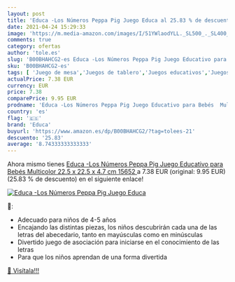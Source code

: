 ```yaml
---
layout: post
title: 'Educa -Los Números Peppa Pig Juego Educa al 25.83 % de descuento'
date: 2021-04-24 15:29:33
image: 'https://m.media-amazon.com/images/I/51YWlaodYLL._SL500_._SL400_.jpg'
comments: true
category: ofertas
author: 'tole.es'
slug: 'B00BHAHCG2-es Educa -Los Números Peppa Pig Juego Educativo para Bebés...'
sku: 'B00BHAHCG2-es'
tags: [ 'Juego de mesa','Juegos de tablero','Juegos educativos','Juegos y accesorios para juegos','Juguetes','Juguetes y juegos','bebés','educa', ]
actualPrice: 7.38 EUR
currency: EUR
price: 7.38
comparePrice: 9.95 EUR
prodname: 'Educa -Los Números Peppa Pig Juego Educativo para Bebés  Multicolor  22.5 x 22.5 x 4.7 cm  15652 '
country: 'es'
flag: '🇪🇸'
brand: 'Educa'
buyurl: 'https://www.amazon.es/dp/B00BHAHCG2/?tag=tolees-21'
descuento: '25.83'
average: '8.74333333333333'
---
```


Ahora mismo tienes [Educa -Los Números Peppa Pig Juego Educativo para Bebés  Multicolor  22.5 x 22.5 x 4.7 cm  15652 ](https://www.amazon.es/dp/B00BHAHCG2/?tag=tolees-21) a 7.38 EUR (original: 9.95 EUR) (25.83 %  de descuento) en el siguiente enlace!

[![Educa -Los Números Peppa Pig Juego Educa](https://m.media-amazon.com/images/I/51YWlaodYLL._SL500_._SL400_.jpg)](https://www.amazon.es/dp/B00BHAHCG2/?tag=tolees-21)

🔎:

- Adecuado para niños de 4-5 años
- Encajando las distintas piezas, los niños descubrirán cada una de las letras del abecedario, tanto en mayúsculas como en minúsculas
- Divertido juego de asociación para iniciarse en el conocimiento de las letras
- Para que los niños aprendan de una forma divertida

[🛒 Visítala!!!](https://www.amazon.es/dp/B00BHAHCG2/?tag=tolees-21)
